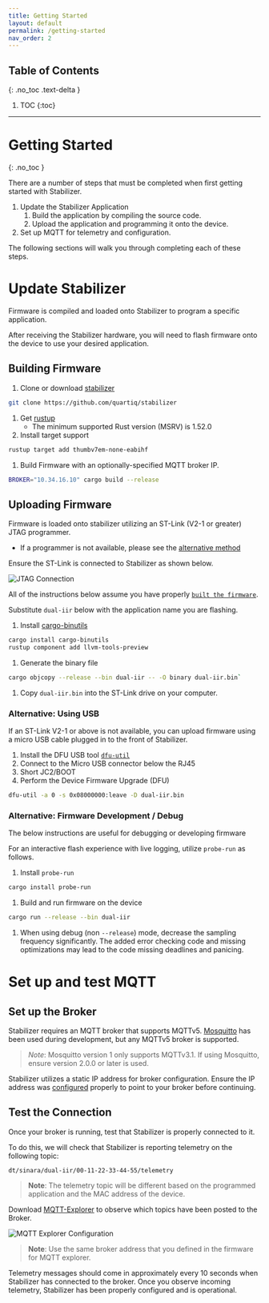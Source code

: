 ```yaml
---
title: Getting Started
layout: default
permalink: /getting-started
nav_order: 2
---
```


## Table of Contents
{: .no_toc .text-delta }

1. TOC
{:toc}
---

# Getting Started
{: .no_toc }

There are a number of steps that must be completed when first getting started with Stabilizer.
1. Update the Stabilizer Application
    1. Build the application by compiling the source code.
    1. Upload the application and programming it onto the device.
1. Set up MQTT for telemetry and configuration.

The following sections will walk you through completing each of these steps.

# Update Stabilizer

Firmware is compiled and loaded onto Stabilizer to program a specific application.

After receiving the Stabilizer hardware, you will need to flash firmware onto the device to use your
desired application.

## Building Firmware

1. Clone or download [stabilizer](https://github.com/quartiq/stabilizer)
```bash
git clone https://github.com/quartiq/stabilizer
```
1. Get [rustup](https://rustup.rs/)
    * The minimum supported Rust version (MSRV) is 1.52.0
1. Install target support
```bash
rustup target add thumbv7em-none-eabihf
```
1. Build Firmware with an optionally-specified MQTT broker IP.
```bash
BROKER="10.34.16.10" cargo build --release
```

## Uploading Firmware

Firmware is loaded onto stabilizer utilizing an ST-Link (V2-1 or greater) JTAG programmer.
* If a programmer is not available, please see the [alternative method](#alternative-using-usb)

Ensure the ST-Link is connected to Stabilizer as shown below.

![JTAG Connection]({{site.baseurl}}/assets/stabilizer-jtag.jpg)

All of the instructions below assume you have properly [`built the firmware`](#building-firmware).

Substitute `dual-iir` below with the application name you are flashing.

1. Install [cargo-binutils](https://github.com/rust-embedded/cargo-binutils/)
```bash
cargo install cargo-binutils
rustup component add llvm-tools-preview
```

1. Generate the binary file
```bash
cargo objcopy --release --bin dual-iir -- -O binary dual-iir.bin`
```

1. Copy `dual-iir.bin` into the ST-Link drive on your computer.


### Alternative: Using USB

If an ST-Link V2-1 or above is not available, you can upload firmware using a micro USB cable
plugged in to the front of Stabilizer.

1. Install the DFU USB tool [`dfu-util`](http://dfu-util.sourceforge.net)
1. Connect to the Micro USB connector below the RJ45
1. Short JC2/BOOT
1. Perform the Device Firmware Upgrade (DFU)
```bash
dfu-util -a 0 -s 0x08000000:leave -D dual-iir.bin
```

### Alternative: Firmware Development / Debug

The below instructions are useful for debugging or developing firmware

For an interactive flash experience with live logging, utilize `probe-run` as follows.

1. Install `probe-run`
```bash
cargo install probe-run
```
1. Build and run firmware on the device
```bash
cargo run --release --bin dual-iir
```
1. When using debug (non `--release`) mode, decrease the sampling frequency significantly.
  The added error checking code and missing optimizations may lead to the code
  missing deadlines and panicing.

# Set up and test MQTT

## Set up the Broker
Stabilizer requires an MQTT broker that supports MQTTv5. [Mosquitto](https://mosquitto.org/) has
been used during development, but any MQTTv5 broker is supported.

> _Note_: Mosquitto version 1 only supports MQTTv3.1. If using Mosquitto, ensure version 2.0.0 or
> later is used.

Stabilizer utilizes a static IP address for broker configuration. Ensure the IP address was
[configured](#configuring-firmware) properly to point to your broker before continuing.

## Test the Connection
Once your broker is running, test that Stabilizer is properly connected to it.

To do this, we will check that Stabilizer is reporting telemetry on the following topic:
```
dt/sinara/dual-iir/00-11-22-33-44-55/telemetry
```
> **Note**: The telemetry topic will be different based on the programmed application and the MAC address
   of the device.

Download [MQTT-Explorer](http://mqtt-explorer.com/) to observe which topics have been posted to the
Broker.

![MQTT Explorer Configuration]({{site.baseurl}}/assets/mqtt-explorer.png)

> **Note**: Use the same broker address that you defined in the firmware for MQTT explorer.

Telemetry messages should come in approximately every 10 seconds when Stabilizer has connected to
the broker.  Once you observe incoming telemetry, Stabilizer has been properly configured and is
operational.
